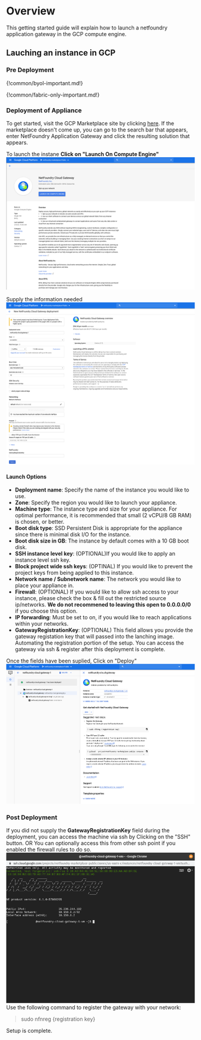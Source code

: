 # Overview
This getting started guide will explain how to launch a netfoundry application gateway in the GCP compute engine.


## Lauching an instance in GCP

### Pre Deployment

{!common/byol-important.md!}

{!common/fabric-only-important.md!}

### Deployment of Appliance

To get started, visit the GCP Marketplace site by clicking [here](https://console.cloud.google.com/marketplace/details/netfoundry/netfoundry-cloud-gateway). 
If the marketplace doesn't come up, you can go to the search bar that appears, enter NetFoundry Application Gateway and click the resulting solution that appears.

To launch the instane **Click on "Launch On Compute Engine"**
![Image](../images/GCPLaunch.png)

Supply the information needed
![Image](../images/GCPLaunchOptions.png)


#### Launch Options

* **Deployment name**: Specify the name of the instance you would like to use.
* **Zone**: Specify the region you would like to launch your appliance.
* **Machine type**: The instance type and size for your appliance. For optimal performance, it is recommended that small (2 vCPU/8 GB RAM) is chosen, or better.
* **Boot disk type**: SSD Persistent Disk is appropriate for the appliance since there is minimal disk I/O for the instance.
* **Boot disk size in GB**: The instance by default comes with a 10 GB boot disk. 
* **SSH instance level key**: (OPTIONAL)If you would like to apply an instance level ssh key.
* **Block project wide ssh keys**: (OPTINAL) If you would like to prevent the project keys from being applied to this instance.
* **Network name / Subnetwork name**: The network you would like to place your appliance in.
* **Firewall**: (OPTIONAL) If you would like to allow ssh access to your instance, please check the box & fill out the restricted source ip/networks. **We do not recommened to leaving this open to 0.0.0.0/0** if you choose this option.
* **IP forwarding**: Must be set to on, if you would like to reach applications within your networks.
* **GatewayRegistrationKey**: (OPTIONAL) This field allows you provide the gateway registation key that will passed into the lanching image. Automating the registration portion of the setup.  You can access the gateway via ssh & register after this deployment is complete.

Once the fields have been suplied, Click on "Deploy"
![Image](../images/GCPLaunched.png)


### Post Deployment

If you did not supply the **GatewayRegistrationKey** field during the deployment, you can access the machine via ssh by Clicking on the "SSH" button.  OR You can optionally access this from other ssh point if you enabled the firewall rules to do so.
![Image](../images/GCPSSH.png)
Use the following command to register the gateway with your network:
>sudo nfnreg {registration key}

Setup is complete.

